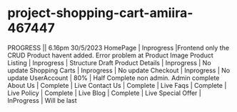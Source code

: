 # project-shopping-cart-amiira-467447
PROGRESS || 6.16pm 30/5/2023
HomePage        | Inprogress |Frontend only the CRUD Product havent added. Error problem at Product Image
Product Listing | Inprogress | Structure Draft
Product Details | Inprogress | No update
Shopping Carts  | Inprogress | No update
Checkout        | Inprogress | No update
UserAccount     | 80%        | Half Complete non admin. Admin complete
About Us        | Complete   | Live
Contact Us      | Complete   | Live
Faqs            | Complete   | Live
Policy          | Complete   | Live
Blog            | Complete   | Live
Special Offer   | InProgress | Will be last 
